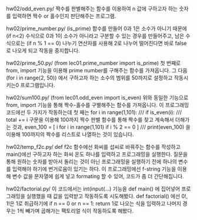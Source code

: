 hw02/odd_even.py/ 짝수를 판별해주는 함수를 이용하여 n 값에 구하고자 하는 숫자를 입력하면 짝수 or 홀수인지 판단해주는 프로그램.

hw02/prime_number.py/ (is_prime) 함수를 만들어 0과 1은 소수가 아니기 때문에 (if n<2) 수식으로 0과 1이 소수가 아니라고 구분할 수 있는 경우를 만들어주고, 남은 수식으로는 (if n % 1 == 0) 나누기 연산자를 사용해 2로 나누어 떨어진다면 바로 false로 나오게 되고 작동을 중지합니다.

hw02/prime_50.py/ (from lec01.prime_number import is_prime) 첫 번째로 from, import 기능을 이용해 prime number를 구해주는 함수를 가져옵니다. 그 다음 (for i in range(2, 50)) 에서 구하고자 하는 소수의 범위를 50까지로 설정하고 작동시키는0 프로그램입니다.

hw02/sum100.py/ (from lec01.odd_even import is_even) 위와 동일한 기능으로 from, import 기능을 통해 짝수-홀수를 구별해주는 함수를 가져옵니다. 이 프로그래밍 코드에선 두 가지가 작동하는데 첫 째는 for i in range(1,101): /// if is_even(i): /// total += i 구문을 이용해 100까지 짝수 판별 함수를 통해 짝수를 찾고 계속해서 더해가는 것과, even_100 = [ i for i in range(1,101) if i % 2 == 0 ] /// print(even_100) 을 이용해 100까지의 짝수를 리스트로 나열하는 것이 있습니다.

hw02/temp_f2c.py/ def f2c 함수에선 화씨를 섭씨로 바꿔주는 함수를 작성하고 main()에선 구하고자 하는 화씨 온도 하나를 입력하고 프로그래밍을 실행한다. 질문을 통해 원하는 숫자를 받아서 돌리는 것이 아닌 프로그래밍을 실행하기 전에 하나의 변수를 입력해야 하기에 번거로움이 있기는 하다. 이 프로그래밍에선 f-string 기능을 이용해 변수 값을 문자열에 쉽게 넣고 formating 할 수 있어, 코드가 좀 더 간단해집니다.

hw02/factorial.py/ 이 코드에서는 int(input(...) 기능을 def main() 에 집어넣어 프로그래밍을 실행했을 때 값을 입력받고 작동하도록 시도해봤다. def factorial() 에선 0!, 1!은 1로 취급하기에 if n == 0 or n == 1: return 1로 나오는 식을 입력하고 나머지 경우는 1씩 빼가며 곱해가는 팩토리얼 식이 작동하도록 해봤다.
